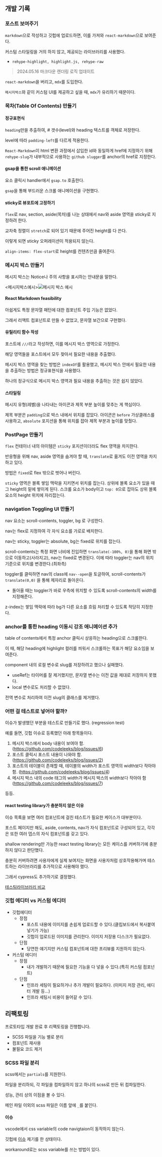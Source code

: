 ## 개발 기록

### 포스트 보여주기

`markdown`으로 작성하고 깃헙에 업로드하면, 이를 가져와 `react-markdown`으로 보여준다.

커스텀 스타일링을 거의 하지 않고, 제공되는 라이브러리를 사용했다.

- `rehype-highlight, highlight.js, rehype-raw`

> 2024.05.16 마크다운 렌더링 로직 업데이트

`react-markdown`을 버리고, `mdx`를 도입한다.

`메시지박스`와 같이 커스텀 UI를 제공하고 싶을 때, `mdx`가 유리하기 때문이다.

### 목차(Table Of Contents) 만들기

#### 정규표현식

`heading`만을 추출하여, \# 갯수(level)와 heading 텍스트를 객체로 저장한다.

level에 따라 `padding-left`를 다르게 적용한다.

`React-Markdown`이 html 변환 과정에서 삽입한 id와 동일하게 href에 지정하기 위해 `rehype-slug`가 내부적으로 사용하는 `github slugger`를 anchor의 href로 지정한다.

#### gsap을 통한 scroll 애니메이션

요소 클릭시 handler에서 `gsap.to` 호출한다.

`gsap`을 통해 부드러운 스크롤 애니메이션을 구현했다.

#### sticky로 뷰포트에 고정하기

`flex`로 nav, section, aside(목차)를 나눈 상태에서 nav와 aside 영역을 sticky로 지정하려 한다.

교차축 정렬이 `stretch`로 되어 있기 때문에 주어진 height를 다 쓴다.

이렇게 되면 sticky 오퍼레이션이 적용되지 않는다.

`align-items: flex-start`로 height를 컨텐츠만큼 줄여준다.

### 메시지 박스 만들기

메시지 박스는 Notice나 주의 사항을 표시하는 안내문을 말한다.

<메시지박스예시>![메시지 박스 예시](./src/assets/메시지박스.png)

#### React Markdown feasibility

아쉽게도 특정 문자열 패턴에 대한 컴포넌트 주입 기능은 없었다.

그래서 리액트 컴포넌트로 만들 수 없었고, 문자열 보간으로 구현했다.

#### 유틸리티 함수 작성

포스트에 `///`라고 작성하면, 이를 메시지 박스 영역으로 가정한다.

해당 영역들을 포스트에서 모두 찾아서 필요한 내용을 추출했다.

메시지 박스 영역을 찾는 방법은 `indexOf`를 활용했고, 메시지 박스 안에서 필요한 내용을 추출하는 방법은 정규표현식을 사용했다.

하나의 정규식으로 메시지 박스 영역과 필요 내용을 추출하는 것은 쉽지 않았다.

#### 스타일링

메시지 유형(레벨)을 나타내는 아이콘과 제목 부분 높이를 맞추는 게 핵심이다.

제목 부분은 `padding`으로 박스 내에서 위치를 잡았다. 아이콘은 `before` 가상클래스를 사용하고, `absolute` 포지션을 통해 위치를 잡아 제목 부분과 높이를 맞췄다.

### PostPage 만들기

`flex` 컨테이너 내의 아이템은 `sticky` 포지션이더라도 flex 영역을 차지한다.

반응형을 위해 nav, aside 영역을 숨겨야 할 때, `translate`로 옮겨도 이전 영역을 차지하고 있다.

방법은 `fixed`로 flex 밖으로 벗어나 버린다.

`sticky` 영역은 블록 쌓임 맥락을 지키면서 위치를 잡는다. 상위에 블록 요소가 있을 때 그 height의 밑에 쌓이게 된다. 스크롤 요소가 body이고 `top: 0`으로 잡아도 상위 블록 요소의 height 위치에 자리잡는다.

### navigation Toggling UI 만들기

nav 요소는 scroll-contents, toggler, bg 로 구성한다.

nav는 flex로 지정하여 각 자식 요소를 가로로 배치한다.

nav는 sticky, toggler는 absolute, bg는 fixed로 위치를 잡는다.

scroll-contents는 특정 화면 너비에 진입하면 `translate(-100%, 0)`을 통해 화면 밖으로 이동하고(사라지고), nav는 fixed로 변경된다. 이에 따라 toggler는 nav의 위치 기준으로 위치를 변경한다.(최좌측)

toggler를 클릭하면 nav의 class에 `nav--open`을 토글하여, scroll-contents가 `translate(0,0)` 을 통해 제자리로 돌아온다.

- 돌아올 때는 toggler가 바로 우측에 위치할 수 있도록 scroll-contents의 width를 지정해준다.

z-index는 쌓임 맥락에 따라 bg가 다른 요소를 흐림 처리할 수 있도록 적당히 지정한다.

### anchor를 통한 heading 이동시 강조 애니메이션 추가

table of contents에서 특정 anchor 클릭시 상응하는 heading으로 스크롤한다.

이 때, 해당 heading에 highlight 컬러를 씌워서 스크롤하는 목표가 해당 요소임을 보여준다.

component 내의 로컬 변수로 slug를 저장하려고 했으나 실패했다.

- useRef는 타이머를 잘 제거했지만, 문자열 변수는 이전 값을 제대로 저장하지 못했다.
- local 변수로도 처리할 수 없었다.

전역 변수로 처리하여 이전 slug의 클래스를 제거했다.

### 어떤 걸 테스트로 넣어야 할까?

이슈가 발생했던 부분을 테스트로 만들기로 했다. (regression test)

예를 들면, 깃헙 이슈로 등록했던 아래 항목들이다.

1. 메시지 박스에서 body 내용이 보여야 함. (https://github.com/codeleeks/blog/issues/6)
2. 포스트 클릭시 포스트 내용이 나와야 함. (https://github.com/codeleeks/blog/issues/2)
3. 포스트의 테이블이 존재할 때, 테이블의 width가 포스트 영역의 width보다 작아야 함. (https://github.com/codeleeks/blog/issues/4)
4. 메시지 박스 내의 code 태그의 width가 메시지 박스의 width보다 작아야 함 (https://github.com/codeleeks/blog/issues/7)

등등.

#### react testing library가 충분하지 않은 이유

이슈 목록을 보면 여러 컴포넌트에 걸친 테스트가 필요한 케이스가 대부분이다.

포스트 페이지만 해도, aside, contents, nav가 자식 컴포넌트로 구성되어 있고, 각각은 또한 여러 뎁스의 자식 컴포넌트를 갖고 있다.

shallow rendering만 가능한 react testing library는 모든 케이스를 커버하기에 충분하지 않다고 판단했다.

충분히 커버하려면 사용자에게 실제 보여지는 화면을 사용자처럼 상호작용해가며 테스트하는 라이브러리를 추가적으로 사용해야 했다.

그래서 cypress도 추가하기로 결정했다.

[테스팅라이브러리 비교](https://haragoo30.medium.com/%ED%85%8C%EC%8A%A4%ED%8A%B8-%EB%9D%BC%EC%9D%B4%EB%B8%8C%EB%9F%AC%EB%A6%AC-%ED%94%84%EB%A0%88%EC%9E%84%EC%9B%8C%ED%81%AC-%EC%A1%B0%EC%82%AC-9ae863c6e1b)

### 깃헙 에디터 vs 커스텀 에디터

- 깃헙에디터
  - 장점
    - 포스트 내용에 이미지를 손쉽게 업로드할 수 있다.(클립보드에서 복사붙여넣기가 가능)
    - 깃헙이 업로드된 이미지를 관리한다. 이미지 저장용 디스크가 필요없다.
  - 단점
    - 당연한 얘기지만 커스텀 컴포넌트에 대한 프리뷰를 지원하지 않는다.
- 커스텀 에디터
  - 장점
    - 내가 개발하기 때문에 필요한 기능을 다 넣을 수 있다.(특히 커스텀 컴포넌트)
  - 단점
    - 인프라 세팅이 필요하거나 추가 개발이 필요하다. (이미지 저장 관리, 에디터 개발 등...)
    - 인프라 세팅시 비용이 들어갈 수 있다.

## 리팩토링

프로토타입 개발 완료 후 리팩토링을 진행합니다.

- SCSS 파일을 기능 별로 분리
- 컴포넌트 재사용
- 불필요 코드 제거

### SCSS 파일 분리

scss에서는 `partials`를 지원한다.

파일을 분리하되, 각 파일을 컴파일하지 않고 하나의 scss로 만든 뒤 컴파일한다.

성능, 관리 상의 이점을 볼 수 있다.

메인 파일 이외의 scss 파일은 이름 앞에 `_`를 붙인다.

#### 이슈

vscode에서 css variable의 code navigtaion이 동작하지 않는다.

깃헙에 [이슈](https://github.com/microsoft/vscode/issues/212064) 제기를 한 상태이다.

workaround로는 scss variable를 쓰는 방법이 있다.
